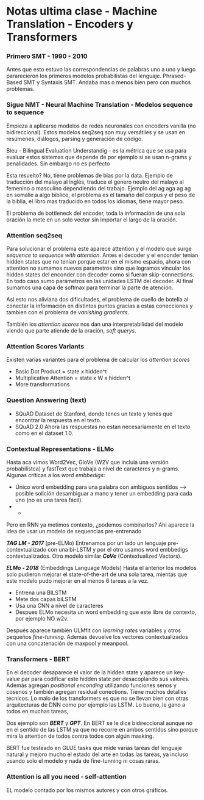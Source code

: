 # Notas ultima clase - Machine Translation - Encoders y Transformers

### Primero SMT - 1990 - 2010

Antes que esto estuvo las correspondencias de palabras uno a uno y luego pararecieron los primeros modelos probabilistas del lenguaje. Phrased-Based SMT y Syntaxis SMT. Andaba mas o menos bien pero con muchos problemas.

### Sigue NMT - Neural Machine Translation - Modelos sequence to sequence

Empieza a aplicarse modelos de redes neuronales con encoders vanilla (no bidireccional). Estos modelos seq2seq son muy versátiles y se usan en resúmenes, diálogos, parsing y generación de código. 

Bleu - Bilingual Evaluation Understandig - es la métrica que se usa para evaluar estos sistemas que depende de por ejemplo si se usan n-grams y penalidades. Sin embargo no es perfecto

Esta resuelto? No, tiene problemas de bias por la data. Ejemplo de traducción del malayo al inglés, traduce el genero neutro del malayo al femenino o masculino dependiendo del trabajo. Ejemplo del ag aga ag ag en somalie a algo biblico, el problema es el tamaño del corpus y el peso de la biblia, el libro mas traducido en todos los idiomas, tiene mayor peso.

El problema de bottleneck del encoder, toda la información de una sola oración la mete en un solo vector sin importar el largo de la oración.

### Attention seq2seq

Para solucionar el problema este aparece attention y el modelo que surge *sequence to sequence with attention*. Antes el decoder y el enconder tenian hidden states que no tenian porque estar en el mismo espacio, ahora con attention no sumamos nuevos parametros sino que logramos vincular los hidden states del enconder con decoder como si fueran skip-connections. En todo caso sumo parámetros en las unidades LSTM del decoder. Al final sumamos una capa de softmax para terminar la parte de atención.

Asi esto nos aliviana dos dificultades, el problema de cuello de botella al conectar la información en distintos puntos gracias a estas conecciones y tambien con el problema de *vanishing gradients*.

También los *attention scores* nos dan una interpretabilidad del modelo viendo que parte atiende de la oración, *soft querys*.

### Attention Scores Variants

Existen varias variantes para el problema de calcular los *attention scores*

- Basic Dot Product = state x hidden^t
- Multiplicative Attention = state x W x hidden^t
- More transformations

### Question Answering (text)

- SQuAD Dataset de Stanford, donde tenes un texto y tenes que encontrar la respuesta en el texto.
- SQuAD 2.0 Ahora las respuestas no estan necesariamente en el texto como en el dataset 1.0.

### Contextual Representations - ELMo

Hasta aca vimos Word2Vec, GloVe (W2V que incluia una versión probabilístca) y fastText que trabaja a nivel de caracteres y n-grams. Algunas críticas a los *word embbedigs*:

- Único word embedding para una palabra con ambiguos sentidos --> posible solición desambiguar a mano y tener un embedding para cada uno (no es una tarea fácil).
- *

Pero en RNN ya metimos contexto, ¿podemos combinarlos? Ahi aparece la idea de usar un modelo de sequencias pre-entrenado

***TAG LM - 2017*** (pre-ELMo)
Entrenamos por un lado un lenguaje pre-contextualizado con una bi-LSTM y por el otro usamos word embbedigs contextualizados. Otro modelo similar ***CoVe*** (Contextualized Vectors).

***ELMo - 2018*** (Embeddings Language Models)
Hasta el anterior los modelos solo pudieron mejorar el state-of-the-art de una sola tarea, mientas que este modelo pudo mejorar en al menos 6 tareas a la vez.

- Entrena una BILSTM
- Mete dos capas biLSTM
- Usa una CNN a nivel de caracteres
- Despues ELMo necesita un word embedding que este libre de contexto, por ejemplo NO w2v.

Después aparece también ULMfit con *learning rates* variables y otros pequeños *fine-tunning*. Además devuelve los vectores contextualizados con una concatenación de maxpool y meanpool.

### Transformers - BERT

En el decoder desaparece el valor de la hidden state y aparece un key-value par para codificar este hidden state per desacoplando sus valores. Además agregan *positional enconding* utilizando funciones senos y cosenos y también agregan residual conections. Tiene muchos detalles técnicos. Lo malo de los transformers es que no se llevan bien con otras arquitecturas de DNN como por ejemplo las LSTM. Lo bueno, le gano a todos en muchas tareas,

Dos ejemplo son ***BERT*** y ***GPT***. En BERT se le dice bidireccional aunque no en el sentido de las LSTM ya que no recorre en ambos sentidos sino porque mira la attention de todos contra todos con algún masking.

BERT fue testeado en GLUE tasks que mide varias tareas del lenguaje natural y mejoro mucho el estado del arte en todas las tareas, ya incluso usando solo el modelo y nada de fine-tunning ni cosas raras.

### Attention is all you need - self-attention

EL modelo contado por los mismos autores y con otros gráficos.